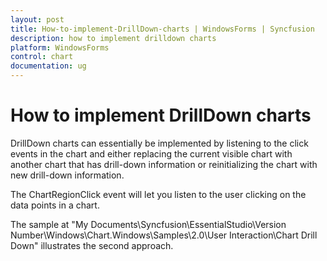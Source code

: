 ```yaml
---
layout: post
title: How-to-implement-DrillDown-charts | WindowsForms | Syncfusion
description: how to implement drilldown charts
platform: WindowsForms
control: chart
documentation: ug
---
```


# How to implement DrillDown charts

DrillDown charts can essentially be implemented by listening to the click events in the chart and either replacing the current visible chart with another chart that has drill-down information or reinitializing the chart with new drill-down information.

The ChartRegionClick event will let you listen to the user clicking on the data points in a chart.

The sample at "My Documents\Syncfusion\EssentialStudio\Version Number\Windows\Chart.Windows\Samples\2.0\User Interaction\Chart Drill Down" illustrates the second approach.

